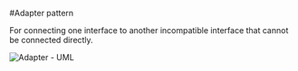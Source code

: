 #Adapter pattern

For connecting one interface to another incompatible interface that cannot be connected directly.

![Adapter - UML](http://www.plantuml.com/plantuml/proxy?cache=no&src=https://raw.github.com/sonyjtp/design-patterns/master/src/main/resources/diagrams/aadapter.puml)
